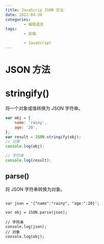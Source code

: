 ```yaml
---
title: JavaScrip JSON 方法
date: 2022-04-30
categories:
        - 编程语言
tags:
        - 前端

        - JavaScript
---
```


# JSON 方法

# stringify()

将一个对象或值转换为 JSON 字符串。

```js
var obj = {
	name: 'rainy',
	age: '20',
};
var result = JSON.stringify(obj);
// 对象
console.log(obj);

// 字符串
console.log(result);
```

## parse()

将 JSON 字符串转换为对象。

```

var json = '{"name":"rainy", "age:":20}';

var obj = JSON.parse(json);

// 字符串
console.log(json);
// 对象
console.log(obj);

```
